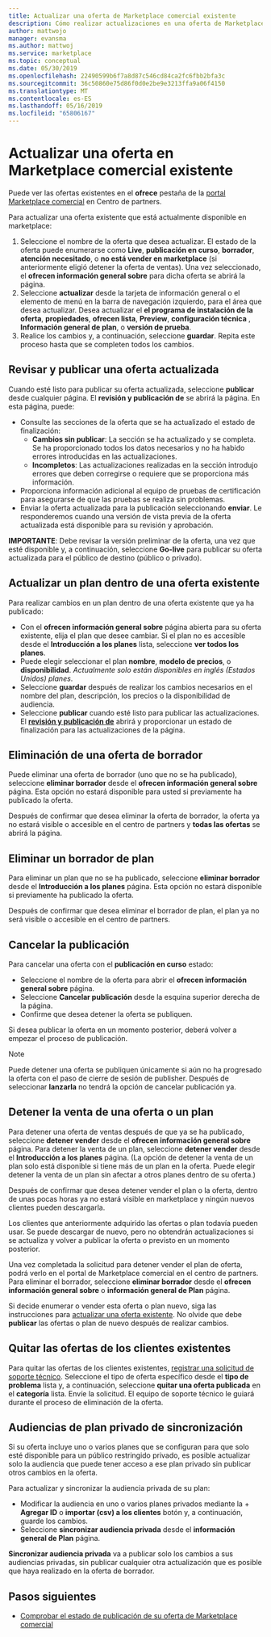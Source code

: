```yaml
---
title: Actualizar una oferta de Marketplace comercial existente
description: Cómo realizar actualizaciones en una oferta de Marketplace comercial existente, como editar, eliminar un borrador, cancelar una solicitud de publicación, detenga la venta de una oferta o plan y sincronizando audiencias privadas.
author: mattwojo
manager: evansma
ms.author: mattwoj
ms.service: marketplace
ms.topic: conceptual
ms.date: 05/30/2019
ms.openlocfilehash: 22490599b6f7a8d87c546cd84ca2fc6fbb2bfa3c
ms.sourcegitcommit: 36c50860e75d86f0d0e2be9e3213ffa9a06f4150
ms.translationtype: MT
ms.contentlocale: es-ES
ms.lasthandoff: 05/16/2019
ms.locfileid: "65806167"
---
```

# <a name="update-an-existing-offer-in-the-commercial-marketplace"></a>Actualizar una oferta en Marketplace comercial existente

Puede ver las ofertas existentes en el **ofrece** pestaña de la [portal Marketplace comercial](https://partner.microsoft.com/dashboard/commercial-marketplace/offers) en Centro de partners.

Para actualizar una oferta existente que está actualmente disponible en marketplace: 

1. Seleccione el nombre de la oferta que desea actualizar. El estado de la oferta puede enumerarse como **Live**, **publicación en curso**, **borrador**, **atención necesitado**, o **no está vender en marketplace** (si anteriormente eligió detener la oferta de ventas). Una vez seleccionado, el **ofrecen información general sobre** para dicha oferta se abrirá la página.
2. Seleccione **actualizar** desde la tarjeta de información general o el elemento de menú en la barra de navegación izquierdo, para el área que desea actualizar. Desea actualizar el **el programa de instalación de la oferta**, **propiedades**, **ofrecen lista**, **Preview**, **configuración técnica** , **Información general de plan**, o **versión de prueba**. 
3. Realice los cambios y, a continuación, seleccione **guardar**. Repita este proceso hasta que se completen todos los cambios.

## <a name="review-and-publish-an-updated-offer"></a>Revisar y publicar una oferta actualizada

Cuando esté listo para publicar su oferta actualizada, seleccione **publicar** desde cualquier página. El **revisión y publicación de** se abrirá la página. En esta página, puede:


- Consulte las secciones de la oferta que se ha actualizado el estado de finalización: 
    - **Cambios sin publicar**: La sección se ha actualizado y se completa. Se ha proporcionado todos los datos necesarios y no ha habido errores introducidas en las actualizaciones.
    - **Incompletos**: Las actualizaciones realizadas en la sección introdujo errores que deben corregirse o requiere que se proporciona más información.
- Proporciona información adicional al equipo de pruebas de certificación para asegurarse de que las pruebas se realiza sin problemas.
- Enviar la oferta actualizada para la publicación seleccionando **enviar**.  Le responderemos cuando una versión de vista previa de la oferta actualizada está disponible para su revisión y aprobación.

**IMPORTANTE**: Debe revisar la versión preliminar de la oferta, una vez que esté disponible y, a continuación, seleccione **Go-live** para publicar su oferta actualizada para el público de destino (público o privado).

## <a name="update-a-plan-within-an-existing-offer"></a>Actualizar un plan dentro de una oferta existente

Para realizar cambios en un plan dentro de una oferta existente que ya ha publicado:

- Con el **ofrecen información general sobre** página abierta para su oferta existente, elija el plan que desee cambiar. Si el plan no es accesible desde el **Introducción a los planes** lista, seleccione **ver todos los planes**.
- Puede elegir seleccionar el plan **nombre**, **modelo de precios**, o **disponibilidad**. *Actualmente solo están disponibles en inglés (Estados Unidos) planes*.
- Seleccione **guardar** después de realizar los cambios necesarios en el nombre del plan, descripción, los precios o la disponibilidad de audiencia. 
- Seleccione **publicar** cuando esté listo para publicar las actualizaciones. El **[revisión y publicación de](#review-and-publish-an-updated-offer)** abrirá y proporcionar un estado de finalización para las actualizaciones de la página. 

## <a name="delete-a-draft-offer"></a>Eliminación de una oferta de borrador

Puede eliminar una oferta de borrador (uno que no se ha publicado), seleccione **eliminar borrador** desde el **ofrecen información general sobre** página. Esta opción no estará disponible para usted si previamente ha publicado la oferta.

Después de confirmar que desea eliminar la oferta de borrador, la oferta ya no estará visible o accesible en el centro de partners y **todas las ofertas** se abrirá la página.

## <a name="delete-a-draft-plan"></a>Eliminar un borrador de plan

Para eliminar un plan que no se ha publicado, seleccione **eliminar borrador** desde el **Introducción a los planes** página. Esta opción no estará disponible si previamente ha publicado la oferta.

Después de confirmar que desea eliminar el borrador de plan, el plan ya no será visible o accesible en el centro de partners.

## <a name="cancel-publishing"></a>Cancelar la publicación

Para cancelar una oferta con el **publicación en curso** estado:

- Seleccione el nombre de la oferta para abrir el **ofrecen información general sobre** página. 
- Seleccione **Cancelar publicación** desde la esquina superior derecha de la página.
- Confirme que desea detener la oferta se publiquen. 

Si desea publicar la oferta en un momento posterior, deberá volver a empezar el proceso de publicación.

> [!NOTE]
> Puede detener una oferta se publiquen únicamente si aún no ha progresado la oferta con el paso de cierre de sesión de publisher. Después de seleccionar **lanzarla** no tendrá la opción de cancelar publicación ya.

## <a name="stop-selling-an-offer-or-plan"></a>Detener la venta de una oferta o un plan

Para detener una oferta de ventas después de que ya se ha publicado, seleccione **detener vender** desde el **ofrecen información general sobre** página. Para detener la venta de un plan, seleccione **detener vender** desde el **Introducción a los planes** página. (La opción de detener la venta de un plan solo está disponible si tiene más de un plan en la oferta. Puede elegir detener la venta de un plan sin afectar a otros planes dentro de su oferta.)

Después de confirmar que desea detener vender el plan o la oferta, dentro de unas pocas horas ya no estará visible en marketplace y ningún nuevos clientes pueden descargarla. 

Los clientes que anteriormente adquirido las ofertas o plan todavía pueden usar. Se puede descargar de nuevo, pero no obtendrán actualizaciones si se actualiza y volver a publicar la oferta o previsto en un momento posterior. 

Una vez completada la solicitud para detener vender el plan de oferta, podrá verlo en el portal de Marketplace comercial en el centro de partners. Para eliminar el borrador, seleccione **eliminar borrador** desde el **ofrecen información general sobre** o **información general de Plan** página. 

Si decide enumerar o vender esta oferta o plan nuevo, siga las instrucciones para [actualizar una oferta existente](#update-an-existing-offer-in-the-commercial-marketplace). No olvide que debe **publicar** las ofertas o plan de nuevo después de realizar cambios.

## <a name="remove-offers-from-existing-customers"></a>Quitar las ofertas de los clientes existentes

Para quitar las ofertas de los clientes existentes, [registrar una solicitud de soporte técnico](https://support.microsoft.com/supportforbusiness/productselection?sapId=48734891-ee9a-5d77-bf29-82bf8d8111ff). Seleccione el tipo de oferta específico desde el **tipo de problema** lista y, a continuación, seleccione **quitar una oferta publicada** en el **categoría** lista. Envíe la solicitud. El equipo de soporte técnico le guiará durante el proceso de eliminación de la oferta.

## <a name="sync-private-plan-audiences"></a>Audiencias de plan privado de sincronización

Si su oferta incluye uno o varios planes que se configuran para que solo esté disponible para un público restringido privado, es posible actualizar solo la audiencia que puede tener acceso a ese plan privado sin publicar otros cambios en la oferta. 

Para actualizar y sincronizar la audiencia privada de su plan:

- Modificar la audiencia en uno o varios planes privados mediante la + **Agregar ID** o **importar (csv) a los clientes** botón y, a continuación, guarde los cambios.
- Seleccione **sincronizar audiencia privada** desde el **información general de Plan** página.

**Sincronizar audiencia privada** va a publicar solo los cambios a sus audiencias privadas, sin publicar cualquier otra actualización que es posible que haya realizado en la oferta de borrador.

## <a name="next-steps"></a>Pasos siguientes

- [Comprobar el estado de publicación de su oferta de Marketplace comercial](./publishing-status.md)
